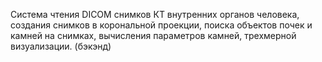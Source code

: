 Система чтения DICOM снимков КТ внутренних органов человека,
создания снимков в корональной проекции, поиска объектов почек и камней на снимках,
вычисления параметров камней, трехмерной визуализации.
(бэкэнд)

